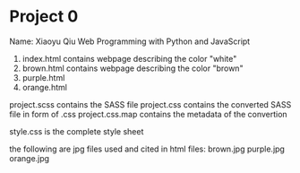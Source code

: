 # Project 0
Name: Xiaoyu Qiu
Web Programming with Python and JavaScript

1. index.html contains webpage describing the color "white"
2. brown.html contains webpage describing the color "brown"
3. purple.html
4. orange.html

project.scss contains the SASS file
project.css contains the converted SASS file in form of .css
project.css.map contains the metadata of the convertion

style.css is the complete style sheet

the following are jpg files used and cited in html files:
    brown.jpg
    purple.jpg
    orange.jpg
